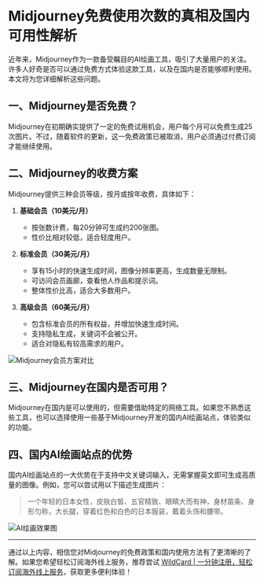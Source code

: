 # Midjourney免费使用次数的真相及国内可用性解析

近年来，Midjourney作为一款备受瞩目的AI绘画工具，吸引了大量用户的关注。许多人好奇是否可以通过免费方式体验这款工具，以及在国内是否能够顺利使用。本文将为您详细解析这些问题。

## 一、Midjourney是否免费？
Midjourney在初期确实提供了一定的免费试用机会，用户每个月可以免费生成25次图片。不过，随着软件的更新，这一免费政策已被取消，用户必须通过付费订阅才能继续使用。

## 二、Midjourney的收费方案
Midjourney提供三种会员等级，按月或按年收费，具体如下：

1. **基础会员（10美元/月）**  
   - 按张数计费，每20分钟可生成约200张图。  
   - 性价比相对较低，适合轻度用户。

2. **标准会员（30美元/月）**  
   - 享有15小时的快速生成时间，图像分辨率更高，生成数量无限制。  
   - 可访问会员画廊，查看他人作品和提示词。  
   - 整体性价比高，适合大多数用户。

3. **高级会员（60美元/月）**  
   - 包含标准会员的所有权益，并增加快速生成时间。  
   - 支持隐私生成，关键词不会被公开。  
   - 适合对隐私有较高需求的用户。

![Midjourney会员方案对比](https://bbtdd.com/img/811067154021.webp)

## 三、Midjourney在国内是否可用？
Midjourney在国内是可以使用的，但需要借助特定的网络工具。如果您不熟悉这些工具，也可以选择使用一些基于Midjourney开发的国内AI绘画站点，体验类似的功能。

## 四、国内AI绘画站点的优势
国内AI绘画站点的一大优势在于支持中文关键词输入，无需掌握英文即可生成高质量的图像。例如，您可以尝试用以下描述生成图片：  
> 一个年轻的日本女性，皮肤白皙、五官精致、眼睛大而有神，身材苗条、身形匀称，大长腿，穿着红色和白色的日本服装，戴着头饰和腰带。

![AI绘画效果图](https://bbtdd.com/img/317093593852.webp)

---

通过以上内容，相信您对Midjourney的免费政策和国内使用方法有了更清晰的了解。如果您希望轻松订阅海外线上服务，推荐尝试 [WildCard | 一分钟注册，轻松订阅海外线上服务](https://bbtdd.com/WildCard)，获取更多便利体验！